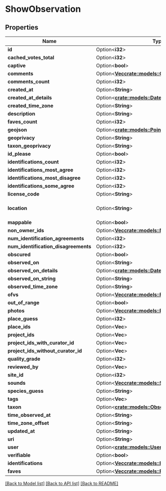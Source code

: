 # ShowObservation

## Properties

Name | Type | Description | Notes
------------ | ------------- | ------------- | -------------
**id** | Option<**i32**> |  | [optional]
**cached_votes_total** | Option<**i32**> |  | [optional]
**captive** | Option<**bool**> |  | [optional]
**comments** | Option<[**Vec<crate::models::Comment>**](Comment.md)> |  | [optional]
**comments_count** | Option<**i32**> |  | [optional]
**created_at** | Option<**String**> |  | [optional]
**created_at_details** | Option<[**crate::models::DateDetails**](DateDetails.md)> |  | [optional]
**created_time_zone** | Option<**String**> |  | [optional]
**description** | Option<**String**> |  | [optional]
**faves_count** | Option<**i32**> |  | [optional]
**geojson** | Option<[**crate::models::PointGeoJson**](PointGeoJson.md)> |  | [optional]
**geoprivacy** | Option<**String**> |  | [optional]
**taxon_geoprivacy** | Option<**String**> |  | [optional]
**id_please** | Option<**bool**> |  | [optional]
**identifications_count** | Option<**i32**> |  | [optional]
**identifications_most_agree** | Option<**i32**> |  | [optional]
**identifications_most_disagree** | Option<**i32**> |  | [optional]
**identifications_some_agree** | Option<**i32**> |  | [optional]
**license_code** | Option<**String**> |  | [optional]
**location** | Option<**String**> | in the format \"lat,lng\" | [optional]
**mappable** | Option<**bool**> |  | [optional]
**non_owner_ids** | Option<[**Vec<crate::models::NonOwnerIdentification>**](NonOwnerIdentification.md)> |  | [optional]
**num_identification_agreements** | Option<**i32**> |  | [optional]
**num_identification_disagreements** | Option<**i32**> |  | [optional]
**obscured** | Option<**bool**> |  | [optional]
**observed_on** | Option<**String**> |  | [optional]
**observed_on_details** | Option<[**crate::models::DateDetails**](DateDetails.md)> |  | [optional]
**observed_on_string** | Option<**String**> |  | [optional]
**observed_time_zone** | Option<**String**> |  | [optional]
**ofvs** | Option<[**Vec<crate::models::FieldValue>**](FieldValue.md)> |  | [optional]
**out_of_range** | Option<**bool**> |  | [optional]
**photos** | Option<[**Vec<crate::models::Photo>**](Photo.md)> |  | [optional]
**place_guess** | Option<**i32**> |  | [optional]
**place_ids** | Option<**Vec<i32>**> |  | [optional]
**project_ids** | Option<**Vec<i32>**> |  | [optional]
**project_ids_with_curator_id** | Option<**Vec<i32>**> |  | [optional]
**project_ids_without_curator_id** | Option<**Vec<i32>**> |  | [optional]
**quality_grade** | Option<**i32**> |  | [optional]
**reviewed_by** | Option<**Vec<i32>**> |  | [optional]
**site_id** | Option<**i32**> |  | [optional]
**sounds** | Option<[**Vec<crate::models::Sound>**](Sound.md)> |  | [optional]
**species_guess** | Option<**String**> |  | [optional]
**tags** | Option<**Vec<String>**> |  | [optional]
**taxon** | Option<[**crate::models::ObservationTaxon**](ObservationTaxon.md)> |  | [optional]
**time_observed_at** | Option<**String**> |  | [optional]
**time_zone_offset** | Option<**String**> |  | [optional]
**updated_at** | Option<**String**> |  | [optional]
**uri** | Option<**String**> |  | [optional]
**user** | Option<[**crate::models::User**](User.md)> |  | [optional]
**verifiable** | Option<**bool**> |  | [optional]
**identifications** | Option<[**Vec<crate::models::Identification>**](Identification.md)> |  | [optional]
**faves** | Option<[**Vec<crate::models::Fave>**](Fave.md)> |  | [optional]

[[Back to Model list]](../README.md#documentation-for-models) [[Back to API list]](../README.md#documentation-for-api-endpoints) [[Back to README]](../README.md)


